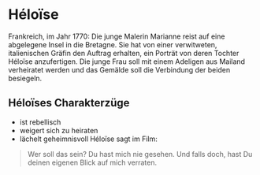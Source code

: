 # Héloïse
Frankreich, im Jahr 1770: Die junge Malerin Marianne reist auf eine abgelegene Insel in die Bretagne. Sie hat von einer verwitweten, italienischen Gräfin den Auftrag erhalten, ein Porträt von deren Tochter Héloïse anzufertigen. Die junge Frau soll mit einem Adeligen aus Mailand verheiratet werden und das Gemälde soll die Verbindung der beiden besiegeln.
## Héloïses Charakterzüge
* ist rebellisch
* weigert sich zu heiraten
* lächelt geheimnisvoll
Héloïse sagt im Film:
> Wer soll das sein?
> Du hast mich nie gesehen. 
> Und falls doch, hast Du deinen eigenen Blick auf mich verraten.
